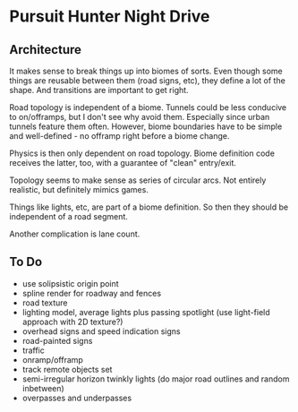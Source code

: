 # Pursuit Hunter Night Drive

## Architecture

It makes sense to break things up into biomes of sorts. Even though some things are reusable between them (road signs, etc), they define a lot of the shape. And transitions are important to get right.

Road topology is independent of a biome. Tunnels could be less conducive to on/offramps, but I don't see why avoid them. Especially since urban tunnels feature them often. However, biome boundaries have to be simple and well-defined - no offramp right before a biome change.

Physics is then only dependent on road topology. Biome definition code receives the latter, too, with a guarantee of "clean" entry/exit.

Topology seems to make sense as series of circular arcs. Not entirely realistic, but definitely mimics games.

Things like lights, etc, are part of a biome definition. So then they should be independent of a road segment.

Another complication is lane count.

## To Do

- use solipsistic origin point
- spline render for roadway and fences
- road texture
- lighting model, average lights plus passing spotlight (use light-field approach with 2D texture?)
- overhead signs and speed indication signs
- road-painted signs
- traffic
- onramp/offramp
- track remote objects set
- semi-irregular horizon twinkly lights (do major road outlines and random inbetween)
- overpasses and underpasses
